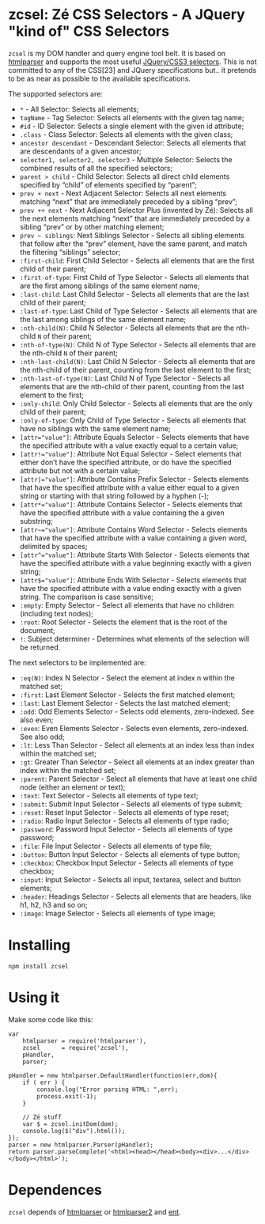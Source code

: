 # zcsel: Zé CSS Selectors - A JQuery "kind of" CSS Selectors

`zcsel` is my DOM handler and query engine tool belt. It is based on [htmlparser](https://npmjs.org/package/htmlparser "htmlparser") and supports the most useful [JQuery/CSS3 selectors](http://api.jquery.com/category/selectors/ "selector list page"). This is not committed to any of the CSS[23] and JQuery specifications but.. it pretends to be as near as possible to the available specifications.

The supported selectors are:

- `*` - All Selector: Selects all elements;
- `tagName` - Tag Selector: Selects all elements with the given tag name;
- `#id` - ID Selector: Selects a single element with the given id attribute;
- `.class` - Class Selector: Selects all elements with the given class;
- `ancestor descendant` - Descendant Selector: Selects all elements that are descendants of a given ancestor;
- `selector1, selector2, selector3` - Multiple Selector: Selects the combined results of all the specified selectors;
- `parent > child` - Child Selector: Selects all direct child elements specified by “child” of elements specified by “parent”;
- `prev + next` - Next Adjacent Selector: Selects all next elements matching “next” that are immediately preceded by a sibling “prev”;
- `prev ++ next` - Next Adjacent Selector Plus (invented by Zé): Selects all the next elements matching “next” that are immediately preceded by a sibling “prev” or by other matching element;
- `prev ~ siblings`: Next Siblings Selector - Selects all sibling elements that follow after the “prev” element, have the same parent, and match the filtering “siblings” selector;
- `:first-child`: First Child Selector - Selects all elements that are the first child of their parent;
- `:first-of-type`: First Child of Type Selector - Selects all elements that are the first among siblings of the same element name;
- `:last-child`: Last Child Selector - Selects all elements that are the last child of their parent;
- `:last-of-type`: Last Child of Type Selector - Selects all elements that are the last among siblings of the same element name;
- `:nth-child(N)`: Child N Selector - Selects all elements that are the nth-child `N` of their parent;
- `:nth-of-type(N)`: Child N of Type Selector - Selects all elements that are the nth-child `N` of their parent;
- `:nth-last-child(N)`: Last Child N Selector - Selects all elements that are the nth-child of their parent, counting from the last element to the first;
- `:nth-last-of-type(N)`: Last Child N of Type Selector - Selects all elements that are the nth-child of their parent, counting from the last element to the first;
- `:only-child`: Only Child Selector - Selects all elements that are the only child of their parent;
- `:only-of-type`: Only Child of Type Selector - Selects all elements that have no siblings with the same element name;
- `[attr="value"]`: Attribute Equals Selector - Selects elements that have the specified attribute with a value exactly equal to a certain value;
- `[attr!="value"]`: Attribute Not Equal Selector - Select elements that either don’t have the specified attribute, or do have the specified attribute but not with a certain value;
- `[attr|="value"]`: Attribute Contains Prefix Selector - Selects elements that have the specified attribute with a value either equal to a given string or starting with that string followed by a hyphen (-);
- `[attr*="value"]`: Attribute Contains Selector - Selects elements that have the specified attribute with a value containing the a given substring;
- `[attr~="value"]`: Attribute Contains Word Selector - Selects elements that have the specified attribute with a value containing a given word, delimited by spaces;
- `[attr^="value"]`: Attribute Starts With Selector - Selects elements that have the specified attribute with a value beginning exactly with a given string;
- `[attr$="value"]`: Attribute Ends With Selector - Selects elements that have the specified attribute with a value ending exactly with a given string. The comparison is case sensitive;
- `:empty`: Empty Selector - Select all elements that have no children (including text nodes);
- `:root`: Root Selector - Selects the element that is the root of the document;
- `!`: Subject determiner - Determines what elements of the selection will be returned.

The next selectors to be implemented are:

- `:eq(N)`: Index N Selector - Select the element at index n within the matched set;
- `:first`: Last Element Selector - Selects the first matched element;
- `:last`: Last Element Selector - Selects the last matched element;
- `:odd`: Odd Elements Selector - Selects odd elements, zero-indexed. See also even;
- `:even`: Even Elements Selector - Selects even elements, zero-indexed. See also odd;
- `:lt`: Less Than Selector - Select all elements at an index less than index within the matched set;
- `:gt`: Greater Than Selector - Select all elements at an index greater than index within the matched set;
- `:parent`: Parent Selector - Select all elements that have at least one child node (either an element or text);
- `:text`: Text Selector - Selects all elements of type text;
- `:submit`: Submit Input Selector - Selects all elements of type submit;
- `:reset`: Reset Input Selector - Selects all elements of type reset;
- `:radio`: Radio Input Selector - Selects all elements of type radio;
- `:password`: Password Input Selector - Selects all elements of type password;
- `:file`: File Input Selector - Selects all elements of type file;
- `:button`: Button Input Selector - Selects all elements of type button;
- `:checkbox`: Checkbox Input Selector - Selects all elements of type checkbox;
- `:input`: Input Selector - Selects all input, textarea, select and button elements;
- `:header`: Headings Selector - Selects all elements that are headers, like h1, h2, h3 and so on;
- `:image`: Image Selector - Selects all elements of type image;


# Installing

	npm install zcsel

# Using it

Make some code like this:

	var
	    htmlparser = require('htmlparser'),
	    zcsel      = require('zcsel'),
	    pHandler,
	    parser;

	pHandler = new htmlparser.DefaultHandler(function(err,dom){
	    if ( err ) {
	    	console.log("Error parsing HTML: ",err);
	    	process.exit(-1);
	    }

	    // Zé stuff
	    var $ = zcsel.initDom(dom);
	    console.log($("div").html());
	});
	parser = new htmlparser.Parser(pHandler);
	return parser.parseComplete('<html><head></head><body><div>...</div></body></html>');


# Dependences

`zcsel` depends of [htmlparser](https://npmjs.org/package/htmlparser "htmlparser") or [htmlparser2](https://npmjs.org/package/htmlparser2 "htmlparser2") and [ent](https://npmjs.org/package/ent "ent").
